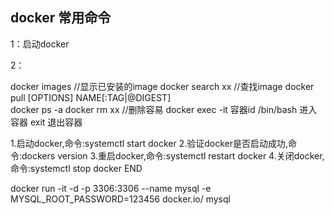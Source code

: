 ##  docker 常用命令

1：启动docker

2：

docker images    //显示已安装的image
docker search xx  //查找image
docker pull [OPTIONS] NAME[:TAG|@DIGEST]    
docker ps -a
docker rm xx  //删除容易
docker exec -it 容器id /bin/bash 进入容器
exit 退出容器

1.启动docker,命令:systemctl start docker
2.验证docker是否启动成功,命令:dockers version
3.重启docker,命令:systemctl restart docker
4.关闭docker,命令:systemctl stop docker END


docker run -it -d -p 3306:3306 --name mysql -e MYSQL_ROOT_PASSWORD=123456 docker.io/
mysql
